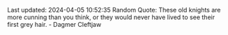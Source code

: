 Last updated: 2024-04-05 10:52:35
Random Quote: These old knights are more cunning than you think, or they would never have lived to see their first grey hair.  -  Dagmer Cleftjaw